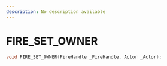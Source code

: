 ```yaml
---
description: No description available 
---
```


# FIRE_SET_OWNER

```cpp
void FIRE_SET_OWNER(FireHandle _FireHandle, Actor _Actor);
```